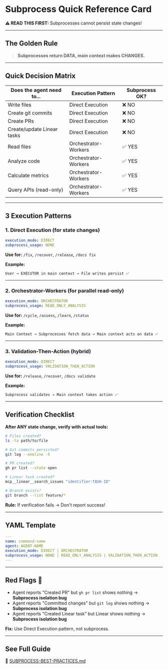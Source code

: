 # Subprocess Quick Reference Card

**⚠️ READ THIS FIRST:** Subprocesses cannot persist state changes!

---

## The Golden Rule

> **Subprocesses return DATA, main context makes CHANGES.**

---

## Quick Decision Matrix

| Does the agent need to...  | Execution Pattern    | Subprocess OK? |
| -------------------------- | -------------------- | -------------- |
| Write files                | Direct Execution     | ❌ NO          |
| Create git commits         | Direct Execution     | ❌ NO          |
| Create PRs                 | Direct Execution     | ❌ NO          |
| Create/update Linear tasks | Direct Execution     | ❌ NO          |
| Read files                 | Orchestrator-Workers | ✅ YES         |
| Analyze code               | Orchestrator-Workers | ✅ YES         |
| Calculate metrics          | Orchestrator-Workers | ✅ YES         |
| Query APIs (read-only)     | Orchestrator-Workers | ✅ YES         |

---

## 3 Execution Patterns

### 1. Direct Execution (for state changes)

```yaml
execution_mode: DIRECT
subprocess_usage: NONE
```

**Use for:** `/fix`, `/recover`, `/release`, `/docs fix`

**Example:**

```
User → EXECUTOR in main context → File writes persist ✅
```

---

### 2. Orchestrator-Workers (for parallel read-only)

```yaml
execution_mode: ORCHESTRATOR
subprocess_usage: READ_ONLY_ANALYSIS
```

**Use for:** `/cycle`, `/assess`, `/learn`, `/status`

**Example:**

```
Main Context → Subprocesses fetch data → Main context acts on data ✅
```

---

### 3. Validation-Then-Action (hybrid)

```yaml
execution_mode: DIRECT
subprocess_usage: VALIDATION_THEN_ACTION
```

**Use for:** `/release`, `/recover`, `/docs validate`

**Example:**

```
Subprocess validates → Main context takes action ✅
```

---

## Verification Checklist

**After ANY state change, verify with actual tools:**

```bash
# Files created?
ls -la path/to/file

# Git commits persisted?
git log --oneline -5

# PR created?
gh pr list --state open

# Linear task created?
mcp__linear__search_issues "identifier:TASK-ID"

# Branch exists?
git branch --list feature/*
```

**Rule:** If verification fails → Don't report success!

---

## YAML Template

```yaml
---
name: command-name
agent: AGENT-NAME
execution_mode: DIRECT | ORCHESTRATOR
subprocess_usage: NONE | READ_ONLY_ANALYSIS | VALIDATION_THEN_ACTION
---
```

---

## Red Flags 🚩

- Agent reports "Created PR" but `gh pr list` shows nothing → **Subprocess isolation bug**
- Agent reports "Committed changes" but `git log` shows nothing → **Subprocess isolation bug**
- Agent reports "Created Linear task" but Linear shows nothing → **Subprocess isolation bug**

**Fix:** Use Direct Execution pattern, not subprocess.

---

## See Full Guide

📖 [SUBPROCESS-BEST-PRACTICES.md](./SUBPROCESS-BEST-PRACTICES.md)
